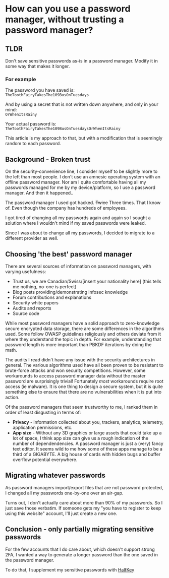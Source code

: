 # How can you use a password manager, without trusting a password manager?

## TLDR

Don't save sensitive passwords as-is in a password manager. Modify it in some way that makes it longer.

### For example

The password you have saved is:  
`TheToothFairyTakesThe109BusOnTuesdays`

And by using a secret that is not written down anywhere, and only in your mind:  
`OrWhenItsRainy`

Your actual password is:  
`TheToothFairyTakesThe109BusOnTuesdaysOrWhenItsRainy`

This article is my approach to that, but with a modification that is seemingly random to each password.

## Background - Broken trust

On the security-convenience line, I consider myself to be slightly more to the left than most people. I don't use an amnesic operating system with an offline password manager. Nor am I quite comfortable having all my passwords managed for me by my device/platform, so I use a password manager. And then it happened..

The password manager I used got hacked. ~~Twice~~ Three times. That I know of. Even though the company has hundreds of employees.

I got tired of changing all my passwords again and again so I sought a solution where I wouldn't mind if my saved passwords were leaked.

Since I was about to change all my passwords, I decided to migrate to a different provider as well.

## Choosing 'the best' password manager

There are several sources of information on password managers, with varying usefulness:
- Trust us, we are Canadian/Swiss/[insert your nationality here] (this tells me nothing, no-one is perfect)
- Blog posts providing/demonstrating infosec knowledge
- Forum contributions and explanations
- Security white papers
- Audits and reports
- Source code

While most password managers have a solid approach to zero-knowledge secure encrypted data storage, there are some differences in the algorithms used. Some follow OWASP guidelines religiously and others deviate from it where they understand the topic in depth. For example, understanding that password length is more important than PBKDF iterations by doing the math.

The audits I read didn't have any issue with the security architectures in general. The various algorithms used have all been proven to be resistant to brute-force attacks and won security competitions. However, some workarounds to access password manager data without the master password are surprisingly trivial! Fortunately _most_ workarounds require root access (ie malware). It is one thing to design a secure system, but it is quite something else to ensure that there are no vulnerabilities when it is put into action.

Of the password managers that seem trustworthy to me, I ranked them in order of least disgusting in terms of:  
* __Privacy__ - information collected about you, trackers, analytics, telemetry, application permissions, etc.
* __App size__ - Without any 3D graphics or large assets that could take up a lot of space, I think app size can give us a rough indication of the number of dependendencies. A password manager is just a (very) fancy text editor. It seems wild to me how some of these apps manage to be a third of a GIGABYTE. A big house of cards with hidden bugs and buffer overflow potential everywhere.

## Migrating whatever passwords

As password managers import/export files that are not password protected, I changed all my passwords one-by-one over an air-gap.

Turns out, I don't actually care about more than 90% of my passwords. So I just save those verbatim. If someone gets my "you have to register to keep using this website" account, I'll just create a new one.

## Conclusion - only partially migrating sensitive passwords

For the few accounts that I do care about, which doesn't support strong 2FA, I wanted a way to generate a longer password than the one saved in the password manager. 

To do that, I supplement my sensitive passwords with [HalfKey](usage.md) 

